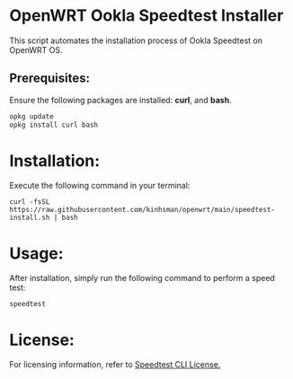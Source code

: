 # OpenWRT Ookla Speedtest Installer

This script automates the installation process of Ookla Speedtest on OpenWRT OS.

## Prerequisites:
Ensure the following packages are installed: **curl**, and **bash**.

```bash
opkg update
opkg install curl bash
```
# Installation:
Execute the following command in your terminal:
```
curl -fsSL https://raw.githubusercontent.com/kinhsman/openwrt/main/speedtest-install.sh | bash
```

# Usage:
After installation, simply run the following command to perform a speed test:
```
speedtest
```
# License:
For licensing information, refer to [Speedtest CLI License.](https://www.speedtest.net/apps/cli)
